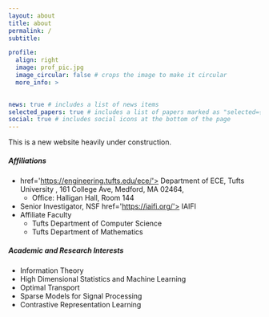 ```yaml
---
layout: about
title: about
permalink: /
subtitle: 

profile:
  align: right
  image: prof_pic.jpg
  image_circular: false # crops the image to make it circular
  more_info: >
    

news: true # includes a list of news items
selected_papers: true # includes a list of papers marked as "selected={true}"
social: true # includes social icons at the bottom of the page
---
```


This is a new website heavily under construction. 

##### Affiliations
- <a> href='https://engineering.tufts.edu/ece/'>  Department of ECE, Tufts University </a>, 161 College Ave, Medford, MA 02464,
  - Office: Halligan Hall, Room 144 
- Senior Investigator, NSF <a> href='https://iaifi.org/'> IAIFI  </a> 
- Affiliate Faculty 
  - Tufts Department of Computer Science
  - Tufts Department of Mathematics


##### Academic and Research Interests
- Information Theory
- High Dimensional Statistics and Machine Learning 
- Optimal Transport 
- Sparse Models for Signal Processing
- Contrastive Representation Learning
